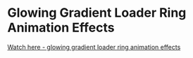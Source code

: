 # Glowing Gradient Loader Ring Animation Effects

<a href='https://viktoriya-druzhkova.github.io/Glowing_Gradient_Loader_Ring_Animation_Effects/'>Watch here - glowing gradient loader ring animation effects</a>

